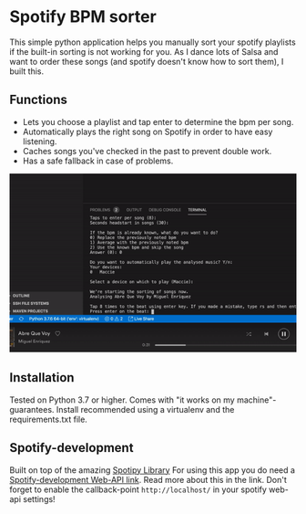 # Spotify BPM sorter
This simple python application helps you manually sort your spotify playlists if the built-in sorting is not working for you. As I dance lots of Salsa and want to order these songs (and spotify doesn't know how to sort them), I built this. 

## Functions
* Lets you choose a playlist and tap enter to determine the bpm per song.
* Automatically plays the right song on Spotify in order to have easy listening.
* Caches songs you've checked in the past to prevent double work.
* Has a safe fallback in case of problems.

<p align="center">
  <img src="./demo.gif">
</p>

## Installation
Tested on Python 3.7 or higher. Comes with "it works on my machine"-guarantees. Install recommended using a virtualenv and the requirements.txt file. 

## Spotify-development
Built on top of the amazing [Spotipy Library](https://spotipy.readthedocs.io/en/2.9.0/) For using this app you do need a [Spotify-development Web-API link](https://developer.spotify.com/documentation/web-api/). Read more about this in the link. Don't forget to enable the callback-point `http://localhost/` in your spotify web-api settings!